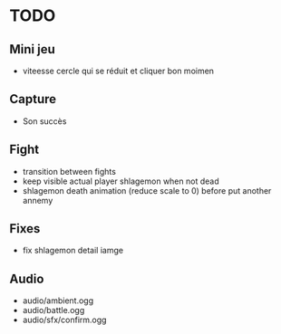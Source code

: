 # TODO

## Mini jeu

- viteesse cercle qui se réduit et cliquer bon moimen

## Capture

- Son succès

## Fight

- transition between fights
- keep visible actual player shlagemon when not dead
- shlagemon death animation (reduce scale to 0) before put another annemy

## Fixes

- fix shlagemon detail iamge

## Audio

- audio/ambient.ogg
- audio/battle.ogg
- audio/sfx/confirm.ogg
